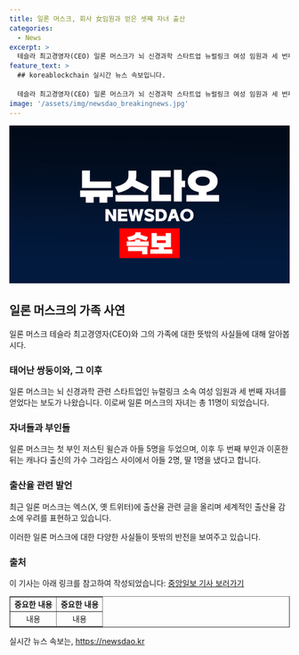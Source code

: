 ```yaml
---
title: 일론 머스크, 회사 女임원과 얻은 셋째 자녀 출산
categories:
  - News
excerpt: >
  테슬라 최고경영자(CEO) 일론 머스크가 뇌 신경과학 스타트업 뉴럴링크 여성 임원과 세 번째 자녀를 얻었다는 보도가 나왔다. 이는 머스크의 12번째 자녀로, 이에 대한 공식 확인은 없다. 이전에 머스크는 댓글에서 출산율 감소 문제를 언급하며 관심을 끌었고, WSJ는 머스크가 스페이스X에서 여성 직원과 부적절한 관계를 맺었다고 보도했다. 이러한 사건들이 머스크의 인물적인 면에 대한 논의를 일으키고 있다.
feature_text: >
  ## koreablockchain 실시간 뉴스 속보입니다.

  테슬라 최고경영자(CEO) 일론 머스크가 뇌 신경과학 스타트업 뉴럴링크 여성 임원과 세 번째 자녀를 얻었다는 보도가 나왔다. 이는 머스크의 12번째 자녀로, 이에 대한 공식 확인은 없다. 이전에 머스크는 댓글에서 출산율 감소 문제를 언급하며 관심을 끌었고, WSJ는 머스크가 스페이스X에서 여성 직원과 부적절한 관계를 맺었다고 보도했다. 이러한 사건들이 머스크의 인물적인 면에 대한 논의를 일으키고 있다.
image: '/assets/img/newsdao_breakingnews.jpg'
---
```


<p><img src="/assets/img/newsdao_breakingnews.jpg" alt="koreablockchain 속보" /></p>

<h2 data-ke-size="size26">일론 머스크의 가족 사연</h2>

<p data-ke-size="size16">일론 머스크 테슬라 최고경영자(CEO)와 그의 가족에 대한 뜻밖의 사실들에 대해 알아봅시다.</p>

<h3>태어난 쌍둥이와, 그 이후</h3>

<p data-ke-size="size16">일론 머스크는 뇌 신경과학 관련 스타트업인 뉴럴링크 소속 여성 임원과 세 번째 자녀를 얻었다는 보도가 나왔습니다. 이로써 일론 머스크의 자녀는 총 11명이 되었습니다.</p>

<h3>자녀들과 부인들</h3>

<p data-ke-size="size16">일론 머스크는 첫 부인 저스틴 윌슨과 아들 5명을 두었으며, 이후 두 번째 부인과 이혼한 뒤는 캐나다 출신의 가수 그라임스 사이에서 아들 2명, 딸 1명을 냈다고 합니다.</p>

<h3>출산율 관련 발언</h3>

<p data-ke-size="size16">최근 일론 머스크는 엑스(X, 옛 트위터)에 출산율 관련 글을 올리며 세계적인 출산율 감소에 우려를 표현하고 있습니다.</p>

<p data-ke-size="size16">이러한 일론 머스크에 대한 다양한 사실들이 뜻밖의 반전을 보여주고 있습니다.</p>

<h3>출처</h3>

<p data-ke-size="size16">이 기사는 아래 링크를 참고하여 작성되었습니다: <a href='https://news.joins.com/article/24076168' target='_blank' rel='noopener noreferrer'>중앙일보 기사 보러가기</a></p>

<table style="width: 100%;" border="1">
<tbody>
<tr>
<td style="text-align: center; height: 17px;"><b>중요한 내용</b></td>
<td style="text-align: center; height: 17px;"><b>중요한 내용</b></td>
</tr>
<tr>
<td style="text-align: center;">내용</td>
<td style="text-align: center;">내용</td>
</tr>
</tbody>
</table>
실시간 뉴스 속보는, <a href="https://newsdao.kr" rel="dofollow">https://newsdao.kr</a>


